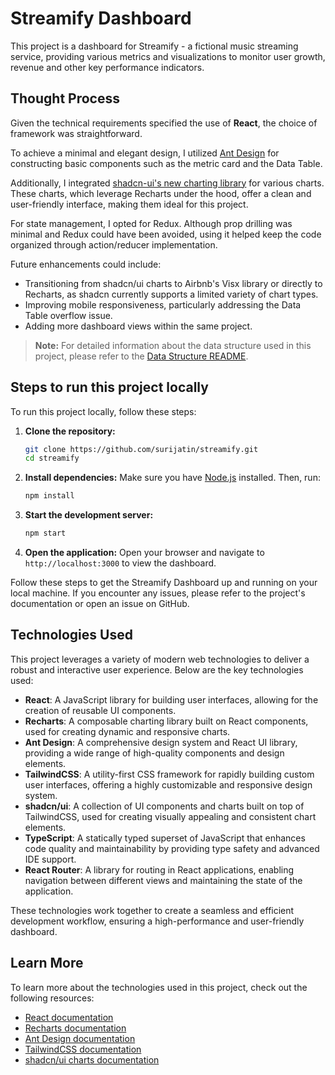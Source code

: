 # Streamify Dashboard

This project is a dashboard for Streamify - a fictional music streaming service, providing various metrics and visualizations to monitor user growth, revenue and other key performance indicators.

## Thought Process

Given the technical requirements specified the use of **React**, the choice of framework was straightforward.

To achieve a minimal and elegant design, I utilized [Ant Design](https://ant.design/) for constructing basic components such as the metric card and the Data Table.

Additionally, I integrated [shadcn-ui's new charting library](https://ui.shadcn.com/charts) for various charts. These charts, which leverage Recharts under the hood, offer a clean and user-friendly interface, making them ideal for this project.

For state management, I opted for Redux. Although prop drilling was minimal and Redux could have been avoided, using it helped keep the code organized through action/reducer implementation.

Future enhancements could include:

- Transitioning from shadcn/ui charts to Airbnb's Visx library or directly to Recharts, as shadcn currently supports a limited variety of chart types.
- Improving mobile responsiveness, particularly addressing the Data Table overflow issue.
- Adding more dashboard views within the same project.

> **Note:** For detailed information about the data structure used in this project, please refer to the [Data Structure README](src/mockData/README.md).

## Steps to run this project locally

To run this project locally, follow these steps:

1. **Clone the repository:**

   ```sh
   git clone https://github.com/surijatin/streamify.git
   cd streamify
   ```

2. **Install dependencies:**
   Make sure you have [Node.js](https://nodejs.org/) installed. Then, run:

   ```sh
   npm install
   ```

3. **Start the development server:**

   ```sh
   npm start
   ```

4. **Open the application:**
   Open your browser and navigate to `http://localhost:3000` to view the dashboard.

Follow these steps to get the Streamify Dashboard up and running on your local machine. If you encounter any issues, please refer to the project's documentation or open an issue on GitHub.

## Technologies Used

This project leverages a variety of modern web technologies to deliver a robust and interactive user experience. Below are the key technologies used:

- **React**: A JavaScript library for building user interfaces, allowing for the creation of reusable UI components.
- **Recharts**: A composable charting library built on React components, used for creating dynamic and responsive charts.
- **Ant Design**: A comprehensive design system and React UI library, providing a wide range of high-quality components and design elements.
- **TailwindCSS**: A utility-first CSS framework for rapidly building custom user interfaces, offering a highly customizable and responsive design system.
- **shadcn/ui**: A collection of UI components and charts built on top of TailwindCSS, used for creating visually appealing and consistent chart elements.
- **TypeScript**: A statically typed superset of JavaScript that enhances code quality and maintainability by providing type safety and advanced IDE support.
- **React Router**: A library for routing in React applications, enabling navigation between different views and maintaining the state of the application.

These technologies work together to create a seamless and efficient development workflow, ensuring a high-performance and user-friendly dashboard.

## Learn More

To learn more about the technologies used in this project, check out the following resources:

- [React documentation](https://reactjs.org/)
- [Recharts documentation](https://recharts.org/en-US/)
- [Ant Design documentation](https://ant.design/)
- [TailwindCSS documentation](https://tailwindcss.com/)
- [shadcn/ui charts documentation](https://ui.shadcn.com/charts)
